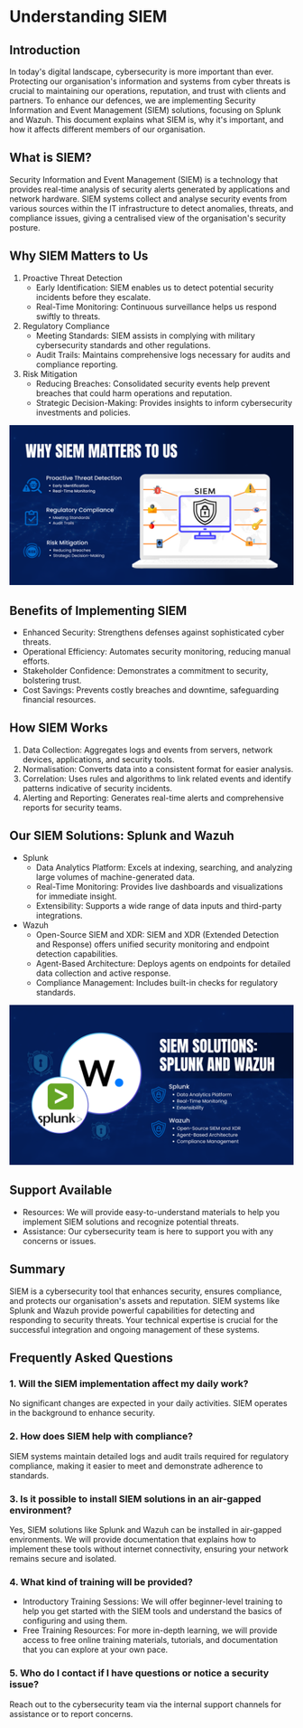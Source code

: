 # Understanding SIEM

## Introduction

In today's digital landscape, cybersecurity is more important than ever. Protecting our organisation's information and systems from cyber threats is crucial to maintaining our operations, reputation, and trust with clients and partners. To enhance our defences, we are implementing Security Information and Event Management (SIEM) solutions, focusing on Splunk and Wazuh.
This document explains what SIEM is, why it's important, and how it affects different members of our organisation.

## What is SIEM?

Security Information and Event Management (SIEM) is a technology that provides real-time analysis of security alerts generated by applications and network hardware. SIEM systems collect and analyse security events from various sources within the IT infrastructure to detect anomalies, threats, and compliance issues, giving a centralised view of the organisation's security posture.

## Why SIEM Matters to Us

1. Proactive Threat Detection
      - Early Identification: SIEM enables us to detect potential security incidents before they escalate.
      - Real-Time Monitoring: Continuous surveillance helps us respond swiftly to threats.
2. Regulatory Compliance
      - Meeting Standards: SIEM assists in complying with military cybersecurity standards and other regulations.
      - Audit Trails: Maintains comprehensive logs necessary for audits and compliance reporting.
3. Risk Mitigation
      - Reducing Breaches: Consolidated security events help prevent breaches that could harm operations and reputation.
      - Strategic Decision-Making: Provides insights to inform cybersecurity investments and policies.

![SIEM Illustration](2.png)

## Benefits of Implementing SIEM

- Enhanced Security: Strengthens defenses against sophisticated cyber threats.
- Operational Efficiency: Automates security monitoring, reducing manual efforts.
- Stakeholder Confidence: Demonstrates a commitment to security, bolstering trust.
- Cost Savings: Prevents costly breaches and downtime, safeguarding financial resources.

## How SIEM Works

1. Data Collection: Aggregates logs and events from servers, network devices, applications, and security tools.
2. Normalisation: Converts data into a consistent format for easier analysis.
3. Correlation: Uses rules and algorithms to link related events and identify patterns indicative of security incidents.
4. Alerting and Reporting: Generates real-time alerts and comprehensive reports for security teams.

## Our SIEM Solutions: Splunk and Wazuh

- Splunk
  - Data Analytics Platform: Excels at indexing, searching, and analyzing large volumes of machine-generated data.
  - Real-Time Monitoring: Provides live dashboards and visualizations for immediate insight.
  - Extensibility: Supports a wide range of data inputs and third-party integrations.
- Wazuh
  - Open-Source SIEM and XDR: SIEM and XDR (Extended Detection and Response) offers unified security monitoring and endpoint detection capabilities.
  - Agent-Based Architecture: Deploys agents on endpoints for detailed data collection and active response.
  - Compliance Management: Includes built-in checks for regulatory standards.

![Splunk and Wazuh Illustration](3.png)

## Support Available

- Resources: We will provide easy-to-understand materials to help you implement SIEM solutions and recognize potential threats.
- Assistance: Our cybersecurity team is here to support you with any concerns or issues.

## Summary

SIEM is a cybersecurity tool that enhances security, ensures compliance, and protects our organisation's assets and reputation. SIEM systems like Splunk and Wazuh provide powerful capabilities for detecting and responding to security threats. Your technical expertise is crucial for the successful integration and ongoing management of these systems.

## Frequently Asked Questions

### 1. Will the SIEM implementation affect my daily work?

No significant changes are expected in your daily activities. SIEM operates in the background to enhance security.

### 2. How does SIEM help with compliance?

SIEM systems maintain detailed logs and audit trails required for regulatory compliance, making it easier to meet and demonstrate adherence to standards.

### 3. Is it possible to install SIEM solutions in an air-gapped environment?

Yes, SIEM solutions like Splunk and Wazuh can be installed in air-gapped environments. We will provide documentation that explains how to implement these tools without internet connectivity, ensuring your network remains secure and isolated.

### 4. What kind of training will be provided?

- Introductory Training Sessions: We will offer beginner-level training to help you get started with the SIEM tools and understand the basics of configuring and using them.
- Free Training Resources: For more in-depth learning, we will provide access to free online training materials, tutorials, and documentation that you can explore at your own pace.

### 5. Who do I contact if I have questions or notice a security issue?

Reach out to the cybersecurity team via the internal support channels for assistance or to report concerns.